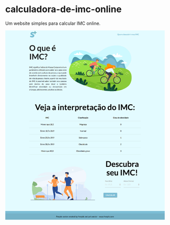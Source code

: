 # calculadora-de-imc-online
Um website simples para calcular IMC online.

![Print do Website](https://github.com/rodrigodasilv/calculadora-de-imc-online/blob/main/index.png?raw=true)
